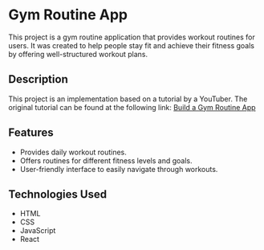 # Gym Routine App

This project is a gym routine application that provides workout routines for users. It was created to help people stay fit and achieve their fitness goals by offering well-structured workout plans.

## Description

This project is an implementation based on a tutorial by a YouTuber. The original tutorial can be found at the following link:
[Build a Gym Routine App](#)  <!-- Replace with actual link if available -->

## Features

- Provides daily workout routines.
- Offers routines for different fitness levels and goals.
- User-friendly interface to easily navigate through workouts.

## Technologies Used

- HTML
- CSS
- JavaScript
- React
